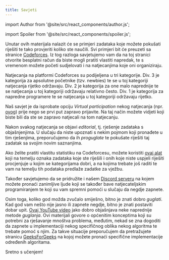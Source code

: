 ```yaml
---
title: Savjeti
---
```


import Author from '@site/src/react_components/author.js';

import Spoiler from '@site/src/react_components/spoiler.js';

<Author authorName='Ivan Vlahov' githubUsername='vlahovivan'/>

Unutar ovih materijala nalazit će se primjeri zadataka koje možete pokušati riješiti te tako provjeriti koliko ste naučili. Svi primjeri bit će preuzeti sa stranice [Codeforces](https://codeforces.com). Iz tog razloga savjetujemo vam da na toj stranici otvorite besplatni račun da biste mogli pratiti vlastiti napredak, te s vremenom možete početi sudjelovati i na natjecanjima koje oni organiziraju.

Natjecanja na platformi Codeforces su podijeljena u tri kategorije. Div. 3 je kategorija za apsolutne početnike (tzv. newbies) te se u toj kategoriji natjecanja rijetko održavaju. Div. 2 je kategorija za one malo naprednije te se natjecanja u toj kategoriji održavaju relativno često. Div. 1 je kategorija za napredne programere te se natjecanja u toj kategoriji održavaju rijetko. 

Naš savjet je da isprobate opciju _Virtual participation_ nekog natjecanja (npr. [ovog](https://codeforces.com/contest/1462)) prije nego se prvi put zapravo prijavite. Na taj način možete vidjeti koji biste bili da ste se zapravo natjecali na tom natjecanju.

Nakon svakog natjecanja se objavi _editorial_, tj. rješenje zadataka s objašnjenjima. U slučaju da niste upoznati s nekim pojmom koji pronađete u tim rješenjima, preporučujemo da ih _proguglate_ te pokušate riješiti taj zadatak sa svojim novim saznanjima.

Ako želite pratiti vlastitu statistiku na Codeforcesu, možete koristiti [ovaj alat](https://recommender.codedrills.io/) koji na temelju oznaka zadataka koje ste riješili i onih koje niste uspjeli riješiti procjenjuje u kojim se kategorijama dobri, a na kojima trebate još raditi te vam na temelju tih podataka predlaže zadatke za vježbu.

Također savjetujemo da se pridružite i našem [Discord serveru](https://discord.gg/E7ad4UGbrG) na kojem možete pronaći zanimljive ljude koji se također bave natjecateljskim programiranjem te koji su vam spremni pomoći u slučaju da negdje zapnete.

Osim toga, koliko god možda zvučalo smiješno, bitno je znati dobro _guglati_. Kad god vam nešto nije jasno ili zapnete negdje, bitno je znati postaviti dobar upit. [Ovaj YouTube video](https://www.youtube.com/watch?v=cEBkvm0-rg0) jako dobro objašnjava neke naprednije metode _guglanja_. Ovi materijali govore o općenitim konceptima koji su potrebni za rješavanje mnoštva problema, međutim, nekad se zna dogoditi da zapnete u implementaciji nekog specifičnog oblika nekog algoritma te trebate pomoć s njim. Za takve situacije preporučujem da pretražujete stranicu [GeeksForGeeks](https://www.geeksforgeeks.org/) na kojoj možete pronaći specifične implementacije određenih algoritama.

Sretno s učenjem!


